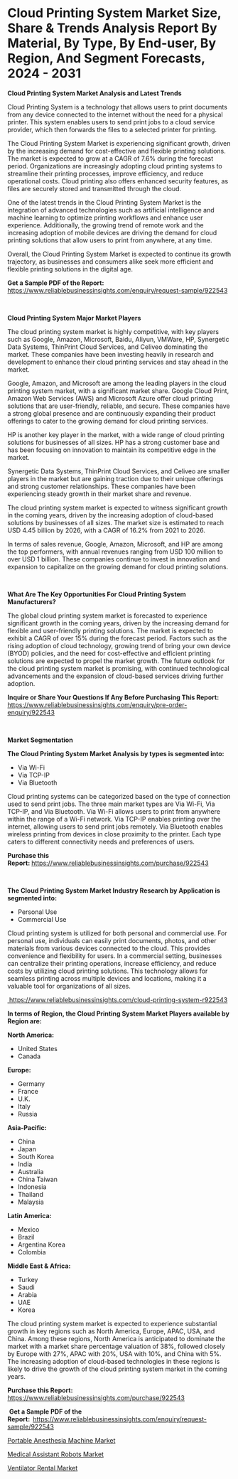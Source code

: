 <p><h1>Cloud Printing System Market Size, Share & Trends Analysis Report By Material, By Type, By End-user, By Region, And Segment Forecasts, 2024 - 2031</h1></p><p><strong>Cloud Printing System Market Analysis and Latest Trends</strong></p>
<p><p>Cloud Printing System is a technology that allows users to print documents from any device connected to the internet without the need for a physical printer. This system enables users to send print jobs to a cloud service provider, which then forwards the files to a selected printer for printing.</p><p>The Cloud Printing System Market is experiencing significant growth, driven by the increasing demand for cost-effective and flexible printing solutions. The market is expected to grow at a CAGR of 7.6% during the forecast period. Organizations are increasingly adopting cloud printing systems to streamline their printing processes, improve efficiency, and reduce operational costs. Cloud printing also offers enhanced security features, as files are securely stored and transmitted through the cloud.</p><p>One of the latest trends in the Cloud Printing System Market is the integration of advanced technologies such as artificial intelligence and machine learning to optimize printing workflows and enhance user experience. Additionally, the growing trend of remote work and the increasing adoption of mobile devices are driving the demand for cloud printing solutions that allow users to print from anywhere, at any time. </p><p>Overall, the Cloud Printing System Market is expected to continue its growth trajectory, as businesses and consumers alike seek more efficient and flexible printing solutions in the digital age.</p></p>
<p><strong>Get a Sample PDF of the Report:&nbsp;</strong> <a href="https://www.reliablebusinessinsights.com/enquiry/request-sample/922543">https://www.reliablebusinessinsights.com/enquiry/request-sample/922543</a></p>
<p>&nbsp;</p>
<p><strong>Cloud Printing System Major Market Players</strong></p>
<p><p>The cloud printing system market is highly competitive, with key players such as Google, Amazon, Microsoft, Baidu, Aliyun, VMWare, HP, Synergetic Data Systems, ThinPrint Cloud Services, and Celiveo dominating the market. These companies have been investing heavily in research and development to enhance their cloud printing services and stay ahead in the market.</p><p>Google, Amazon, and Microsoft are among the leading players in the cloud printing system market, with a significant market share. Google Cloud Print, Amazon Web Services (AWS) and Microsoft Azure offer cloud printing solutions that are user-friendly, reliable, and secure. These companies have a strong global presence and are continuously expanding their product offerings to cater to the growing demand for cloud printing services.</p><p>HP is another key player in the market, with a wide range of cloud printing solutions for businesses of all sizes. HP has a strong customer base and has been focusing on innovation to maintain its competitive edge in the market.</p><p>Synergetic Data Systems, ThinPrint Cloud Services, and Celiveo are smaller players in the market but are gaining traction due to their unique offerings and strong customer relationships. These companies have been experiencing steady growth in their market share and revenue.</p><p>The cloud printing system market is expected to witness significant growth in the coming years, driven by the increasing adoption of cloud-based solutions by businesses of all sizes. The market size is estimated to reach USD 4.45 billion by 2026, with a CAGR of 16.2% from 2021 to 2026.</p><p>In terms of sales revenue, Google, Amazon, Microsoft, and HP are among the top performers, with annual revenues ranging from USD 100 million to over USD 1 billion. These companies continue to invest in innovation and expansion to capitalize on the growing demand for cloud printing solutions.</p></p>
<p>&nbsp;</p>
<p><strong>What Are The Key Opportunities For Cloud Printing System Manufacturers?</strong></p>
<p><p>The global cloud printing system market is forecasted to experience significant growth in the coming years, driven by the increasing demand for flexible and user-friendly printing solutions. The market is expected to exhibit a CAGR of over 15% during the forecast period. Factors such as the rising adoption of cloud technology, growing trend of bring your own device (BYOD) policies, and the need for cost-effective and efficient printing solutions are expected to propel the market growth. The future outlook for the cloud printing system market is promising, with continued technological advancements and the expansion of cloud-based services driving further adoption.</p></p>
<p><strong>Inquire or Share Your Questions If Any Before Purchasing This Report:</strong> <a href="https://www.reliablebusinessinsights.com/enquiry/pre-order-enquiry/922543">https://www.reliablebusinessinsights.com/enquiry/pre-order-enquiry/922543</a></p>
<p>&nbsp;</p>
<p><strong>Market Segmentation</strong></p>
<p><strong>The Cloud Printing System Market Analysis by types is segmented into:</strong></p>
<p><ul><li>Via Wi-Fi</li><li>Via TCP-IP</li><li>Via Bluetooth</li></ul></p>
<p><p>Cloud printing systems can be categorized based on the type of connection used to send print jobs. The three main market types are Via Wi-Fi, Via TCP-IP, and Via Bluetooth. Via Wi-Fi allows users to print from anywhere within the range of a Wi-Fi network. Via TCP-IP enables printing over the internet, allowing users to send print jobs remotely. Via Bluetooth enables wireless printing from devices in close proximity to the printer. Each type caters to different connectivity needs and preferences of users.</p></p>
<p><strong>Purchase this Report:&nbsp;</strong><a href="https://www.reliablebusinessinsights.com/purchase/922543">https://www.reliablebusinessinsights.com/purchase/922543</a></p>
<p>&nbsp;</p>
<p><strong>The Cloud Printing System Market Industry Research by Application is segmented into:</strong></p>
<p><ul><li>Personal Use</li><li>Commercial Use</li></ul></p>
<p><p>Cloud printing system is utilized for both personal and commercial use. For personal use, individuals can easily print documents, photos, and other materials from various devices connected to the cloud. This provides convenience and flexibility for users. In a commercial setting, businesses can centralize their printing operations, increase efficiency, and reduce costs by utilizing cloud printing solutions. This technology allows for seamless printing across multiple devices and locations, making it a valuable tool for organizations of all sizes.</p></p>
<p><a href="https://www.reliablebusinessinsights.com/cloud-printing-system-r922543">&nbsp;https://www.reliablebusinessinsights.com/cloud-printing-system-r922543</a></p>
<p><strong>In terms of Region, the Cloud Printing System Market Players available by Region are:</strong></p>
<p>
    <p> <strong> North America: </strong>
        <ul>
            <li>United States</li>
            <li>Canada</li>
        </ul>
        </p> 
    <p> <strong> Europe: </strong>
        <ul>
            <li>Germany</li>
            <li>France</li>
            <li>U.K.</li>
            <li>Italy</li>
            <li>Russia</li>
        </ul>
        </p> 
    <p> <strong> Asia-Pacific: </strong>
        <ul>
            <li>China</li>
            <li>Japan</li>
            <li>South Korea</li>
            <li>India</li>
            <li>Australia</li>
            <li>China Taiwan</li>
            <li>Indonesia</li>
            <li>Thailand</li>
            <li>Malaysia</li>
        </ul>
        </p> 
    <p> <strong> Latin America: </strong>
        <ul>
            <li>Mexico</li>
            <li>Brazil</li>
            <li>Argentina Korea</li>
            <li>Colombia</li>
        </ul>
        </p> 
    <p> <strong> Middle East & Africa: </strong>
        <ul>
            <li>Turkey</li>
            <li>Saudi</li>
            <li>Arabia</li>
            <li>UAE</li>
            <li>Korea</li>
        </ul>
    </p>
    </p>
<p><p>The cloud printing system market is expected to experience substantial growth in key regions such as North America, Europe, APAC, USA, and China. Among these regions, North America is anticipated to dominate the market with a market share percentage valuation of 38%, followed closely by Europe with 27%, APAC with 20%, USA with 10%, and China with 5%. The increasing adoption of cloud-based technologies in these regions is likely to drive the growth of the cloud printing system market in the coming years.</p></p>
<p><strong>Purchase this Report: </strong><a href="https://www.reliablebusinessinsights.com/purchase/922543">https://www.reliablebusinessinsights.com/purchase/922543</a></p>
<p>&nbsp;<strong>Get a Sample PDF of the Report:&nbsp;&nbsp;</strong><a href="https://www.reliablebusinessinsights.com/enquiry/request-sample/922543">https://www.reliablebusinessinsights.com/enquiry/request-sample/922543</a></p>
<p><strong></strong></p>
<p><p><a href="https://view.publitas.com/reportprime-1/global-portable-anesthesia-machine-market-opportunities-and-forecast-for-period-from-2024-to-2031/">Portable Anesthesia Machine Market</a></p><p><a href="https://view.publitas.com/reportprime-1/medical-assistant-robots-market-industry-trends-and-forecast-for-period-from-2024-to-2031/">Medical Assistant Robots Market</a></p><p><a href="https://view.publitas.com/reportprime-1/global-ventilator-rental-market-by-product-type-by-application-by-region-and-companies-industry-segment-outlook-market-assessment-competition-scenario-trends-and-forecast-2024-2031/">Ventilator Rental Market</a></p></p>